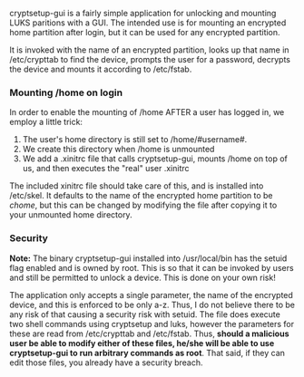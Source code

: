 cryptsetup-gui is a fairly simple application for unlocking and mounting LUKS
paritions with a GUI. The intended use is for mounting an encrypted home
partition after login, but it can be used for any encrypted partition.

It is invoked with the name of an encrypted partition, looks up that name in
/etc/crypttab to find the device, prompts the user for a password, decrypts the
device and mounts it according to /etc/fstab.

### Mounting /home on login ###
In order to enable the mounting of /home AFTER a user has logged in, we employ a
little trick:

  1. The user's home directory is still set to /home/#username#.
  2. We create this directory when /home is unmounted
  3. We add a .xinitrc file that calls cryptsetup-gui, mounts /home on top of
     us, and then executes the "real" user .xinitrc

The included xinitrc file should take care of this, and is installed into
/etc/skel. It defaults to the name of the encrypted home partition to be
*chome*, but this can be changed by modifying the file after copying it to your
unmounted home directory.

### Security ###
**Note:** The binary cryptsetup-gui installed into /usr/local/bin has the setuid
flag enabled and is owned by root. This is so that it can be invoked by users
and still be permitted to unlock a device. This is done on your own risk!

The application only accepts a single parameter, the name of the encrypted
device, and this is enforced to be only a-z. Thus, I do not believe there to be
any risk of that causing a security risk with setuid. The file does execute two
shell commands using cryptsetup and luks, however the parameters for these are
read from /etc/crypttab and /etc/fstab. Thus, **should a malicious user be able
to modify either of these files, he/she will be able to use cryptsetup-gui to
run arbitrary commands as root**. That said, if they can edit those files, you
already have a security breach.
<!-- vim:set textwidth=80: -->
